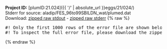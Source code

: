 **Project ID:** [plumID:21.024]({{ '/' | absolute_url }}eggs/21/024/)  
Stderr for source:  aladip/FES_96to99SBILDN_wat/plumed.dat   
Download: [zipped raw stdout](plumed.dat.plumed.stdout.txt.zip) - [zipped raw stderr](plumed.dat.plumed.stderr.txt.zip) 
{% raw %}
<pre>
#! Only the first 1000 rows of the error file are shown below
#! To inspect the full error file, please download the zipped raw stderr file above
</pre>
{% endraw %}
